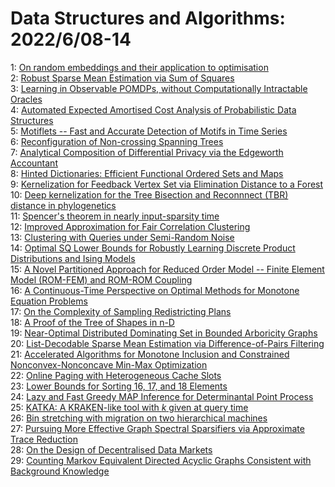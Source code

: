 # Data Structures and Algorithms: 2022/6/08-14  
1: [On random embeddings and their application to optimisation](https://doi.org/10.48550/arXiv.2206.03371)  
2: [Robust Sparse Mean Estimation via Sum of Squares](https://doi.org/10.48550/arXiv.2206.03441)  
3: [Learning in Observable POMDPs, without Computationally Intractable  Oracles](https://doi.org/10.48550/arXiv.2206.03446)  
4: [Automated Expected Amortised Cost Analysis of Probabilistic Data  Structures](https://doi.org/10.48550/arXiv.2206.03537)  
5: [Motiflets -- Fast and Accurate Detection of Motifs in Time Series](https://doi.org/10.48550/arXiv.2206.03735)  
6: [Reconfiguration of Non-crossing Spanning Trees](https://doi.org/10.48550/arXiv.2206.03879)  
7: [Analytical Composition of Differential Privacy via the Edgeworth  Accountant](https://doi.org/10.48550/arXiv.2206.04236)  
8: [Hinted Dictionaries: Efficient Functional Ordered Sets and Maps](https://doi.org/10.48550/arXiv.2206.04380)  
9: [Kernelization for Feedback Vertex Set via Elimination Distance to a  Forest](https://doi.org/10.48550/arXiv.2206.04387)  
10: [Deep kernelization for the Tree Bisection and Reconnnect (TBR) distance  in phylogenetics](https://doi.org/10.48550/arXiv.2206.04451)  
11: [Spencer's theorem in nearly input-sparsity time](https://doi.org/10.48550/arXiv.2206.04549)  
12: [Improved Approximation for Fair Correlation Clustering](https://doi.org/10.48550/arXiv.2206.05050)  
13: [Clustering with Queries under Semi-Random Noise](https://doi.org/10.48550/arXiv.2206.04583)  
14: [Optimal SQ Lower Bounds for Robustly Learning Discrete Product  Distributions and Ising Models](https://doi.org/10.48550/arXiv.2206.04589)  
15: [A Novel Partitioned Approach for Reduced Order Model -- Finite Element  Model (ROM-FEM) and ROM-ROM Coupling](https://doi.org/10.48550/arXiv.2206.04736)  
16: [A Continuous-Time Perspective on Optimal Methods for Monotone Equation  Problems](https://doi.org/10.48550/arXiv.2206.04770)  
17: [On the Complexity of Sampling Redistricting Plans](https://doi.org/10.48550/arXiv.2206.04883)  
18: [A Proof of the Tree of Shapes in n-D](https://doi.org/10.48550/arXiv.2206.05109)  
19: [Near-Optimal Distributed Dominating Set in Bounded Arboricity Graphs](https://doi.org/10.48550/arXiv.2206.05174)  
20: [List-Decodable Sparse Mean Estimation via Difference-of-Pairs Filtering](https://doi.org/10.48550/arXiv.2206.05245)  
21: [Accelerated Algorithms for Monotone Inclusion and Constrained  Nonconvex-Nonconcave Min-Max Optimization](https://doi.org/10.48550/arXiv.2206.05248)  
22: [Online Paging with Heterogeneous Cache Slots](https://doi.org/10.48550/arXiv.2206.05579)  
23: [Lower Bounds for Sorting 16, 17, and 18 Elements](https://doi.org/10.48550/arXiv.2206.05597)  
24: [Lazy and Fast Greedy MAP Inference for Determinantal Point Process](https://doi.org/10.48550/arXiv.2206.05947)  
25: [KATKA: A KRAKEN-like tool with $k$ given at query time](https://doi.org/10.48550/arXiv.2206.06053)  
26: [Bin stretching with migration on two hierarchical machines](https://doi.org/10.48550/arXiv.2206.06102)  
27: [Pursuing More Effective Graph Spectral Sparsifiers via Approximate Trace  Reduction](https://doi.org/10.48550/arXiv.2206.06223)  
28: [On the Design of Decentralised Data Markets](https://doi.org/10.48550/arXiv.2206.06299)  
29: [Counting Markov Equivalent Directed Acyclic Graphs Consistent with  Background Knowledge](https://doi.org/10.48550/arXiv.2206.06744)  